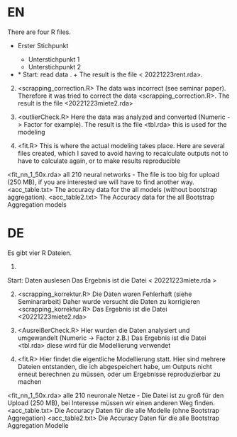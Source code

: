 # EN 

There are four R files.

- Erster Stichpunkt
  - Unterstichpunkt 1
  - Unterstichpunkt 2

- <immonet web scraping_rental.R>
  * Start: read data <immonet web scraping_rent.R>.
    + The result is the file < 20221223rent.rda>. 

2. <scrapping_correction.R>
The data was incorrect (see seminar paper).
Therefore it was tried to correct the data <scrapping_correction.R>.
The result is the file <20221223miete2.rda> 

3. <outlierCheck.R>
Here the data was analyzed and converted (Numeric -> Factor for example).
The result is the file <tbl.rda> this is used for the modeling

4. <fit.R>
This is where the actual modeling takes place. 
Here are several files created, which I saved to avoid having to recalculate outputs 
not to have to calculate again, or to make results reproducible

<fit_nn_1_50x.rda> all 210 neural networks - The file is too big for upload (250 MB),
if you are interested we will have to find another way.
<acc_table.txt> The accuracy data for the all models (without bootstrap aggregation).
<acc_table2.txt> The Accuracy data for the all Bootstrap Aggregation models 



# DE

Es gibt vier R Dateien.

1. <immonet web scraping_mieten.R>
Start: Daten auslesen <immonet web scraping_mieten.R>
Das Ergebnis ist die Datei < 20221223miete.rda > 

2. <scrapping_korrektur.R>
Die Daten waren Fehlerhaft (siehe Seminararbeit)
Daher wurde versucht die Daten zu korrigieren <scrapping_korrektur.R>
Das Ergebnis ist die Datei <20221223miete2.rda> 

3. <AusreißerCheck.R>
Hier wurden die Daten analysiert und umgewandelt (Numeric -> Factor z.B.)
Das Ergebnis ist die Datei <tbl.rda> diese wird für die Modellierung verwendet

4. <fit.R>
Hier findet die eigentliche Modellierung statt. 
Hier sind mehrere Dateien entstanden, die ich abgespeichert habe, um Outputs 
nicht erneut berechnen zu müssen, oder um Ergebnisse reproduzierbar zu machen

<fit_nn_1_50x.rda> alle 210 neuronale Netze - Die Datei ist zu groß für den Upload (250 MB),
bei Interesse müssen wir einen anderen Weg finden.
<acc_table.txt> Die Accuracy Daten für die alle Modelle (ohne Bootstrap Aggregation)
<acc_table2.txt> Die Accuracy Daten für die alle Bootstrap Aggregation Modelle 
